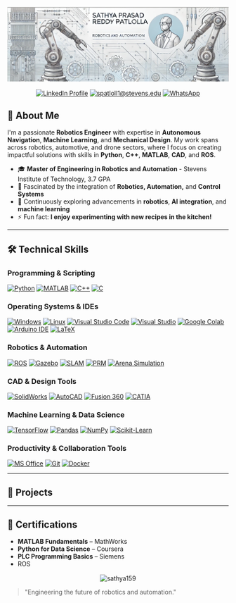 ![MasterHead](Banner1.png)
<p align="center">
<a href="https://linkedin.com/in/patlolla-sathyaprasad-reddy-a70420243" target="blank"><img align="center" src="https://img.shields.io/badge/LinkedIn-0077B5?style=for-the-badge&logo=linkedin&logoColor=white" alt="LinkedIn Profile"/></a>
<a href="mailto:spatloll1@stevens.edu" target="blank"><img align="center" src="https://img.shields.io/badge/Gmail-D14836?style=for-the-badge&logo=gmail&logoColor=white" alt="spatloll1@stevens.edu"/></a>
<a href="https://wa.me/15513284965" target="blank"><img align="center" src="https://img.shields.io/badge/WhatsApp-25D366?style=for-the-badge&logo=whatsapp&logoColor=white" alt="WhatsApp"/></a>
</p>

## 🚀 About Me

I'm a passionate **Robotics Engineer** with expertise in **Autonomous Navigation**, **Machine Learning**, and **Mechanical Design**. My work spans across robotics, automotive, and drone sectors, where I focus on creating impactful solutions with skills in **Python**, **C++**, **MATLAB**, **CAD**, and **ROS**.

- 🎓 **Master of Engineering in Robotics and Automation** - Stevens Institute of Technology, 3.7 GPA
- 🤖 Fascinated by the integration of **Robotics, Automation,** and **Control Systems**
- 🌱 Continuously exploring advancements in **robotics**, **AI integration**, and **machine learning**
- ⚡ Fun fact: **I enjoy experimenting with new recipes in the kitchen!**

---

## 🛠 Technical Skills

### **Programming & Scripting**
[![Python](https://img.shields.io/badge/Python-3670A0?style=for-the-badge&logo=python&logoColor=ffdd54)](https://www.python.org/)
[![MATLAB](https://img.shields.io/badge/MATLAB-0076A8?style=for-the-badge&logo=mathworks&logoColor=white)](https://www.mathworks.com/products/matlab.html)
[![C++](https://img.shields.io/badge/C++-00599C?style=for-the-badge&logo=cplusplus&logoColor=white)](https://en.cppreference.com/w/)
[![C](https://img.shields.io/badge/C-00599C?style=for-the-badge&logo=c&logoColor=white)](https://en.wikipedia.org/wiki/C_(programming_language))

### **Operating Systems & IDEs**
[![Windows](https://img.shields.io/badge/Windows-0078D6?style=for-the-badge&logo=windows&logoColor=white)](https://www.microsoft.com/en-us/windows)
[![Linux](https://img.shields.io/badge/Linux-FCC624?style=for-the-badge&logo=linux&logoColor=black)](https://ubuntu.com/download/desktop)
[![Visual Studio Code](https://img.shields.io/badge/Visual_Studio_Code-0078D4?style=for-the-badge&logo=visual-studio-code&logoColor=white)](https://code.visualstudio.com/)
[![Visual Studio](https://img.shields.io/badge/Visual_Studio-5C2D91?style=for-the-badge&logo=visual-studio&logoColor=white)](https://visualstudio.microsoft.com/)
[![Google Colab](https://img.shields.io/badge/Google_Colab-F9AB00?style=for-the-badge&logo=google-colab&logoColor=black)](https://colab.research.google.com/)
[![Arduino IDE](https://img.shields.io/badge/Arduino_IDE-00979D?style=for-the-badge&logo=arduino&logoColor=white)](https://www.arduino.cc/)
[![LaTeX](https://img.shields.io/badge/LaTeX-008080?style=for-the-badge&logo=latex&logoColor=white)](https://www.latex-project.org/)

### **Robotics & Automation**
[![ROS](https://img.shields.io/badge/ROS-22314E?style=for-the-badge&logo=ros&logoColor=white)](https://www.ros.org/)
[![Gazebo](https://img.shields.io/badge/Gazebo-9C27B0?style=for-the-badge&logo=gazebo&logoColor=white)](https://gazebosim.org/home)
[![SLAM](https://img.shields.io/badge/SLAM-FF6F00?style=for-the-badge&logo=slam&logoColor=white)](https://www.slamtec.com/)
[![PRM](https://img.shields.io/badge/PRM-0A0A0A?style=for-the-badge&logoColor=white)](https://en.wikipedia.org/wiki/Probabilistic_roadmap)
[![Arena Simulation](https://img.shields.io/badge/Arena_Simulation-4C4C4C?style=for-the-badge&logoColor=white)](https://www.arenasimulation.com/)

### **CAD & Design Tools**
[![SolidWorks](https://img.shields.io/badge/SolidWorks-FF8C00?style=for-the-badge&logo=solidworks&logoColor=white)](https://my.solidworks.com/)
[![AutoCAD](https://img.shields.io/badge/AutoCAD-EE3124?style=for-the-badge&logo=autodesk&logoColor=white)](https://www.autodesk.com/products/autocad/overview)
[![Fusion 360](https://img.shields.io/badge/Fusion_360-FCA121?style=for-the-badge&logo=autodesk&logoColor=white)](https://www.autodesk.com/products/fusion-360/overview)
[![CATIA](https://img.shields.io/badge/CATIA-0056A3?style=for-the-badge&logo=catia&logoColor=white)](https://www.3ds.com/products-services/catia/)

### **Machine Learning & Data Science**
[![TensorFlow](https://img.shields.io/badge/TensorFlow-FF6F00?style=for-the-badge&logo=tensorflow&logoColor=white)](https://www.tensorflow.org/)
[![Pandas](https://img.shields.io/badge/Pandas-150458?style=for-the-badge&logo=pandas&logoColor=white)](https://pandas.pydata.org/)
[![NumPy](https://img.shields.io/badge/NumPy-013243?style=for-the-badge&logo=numpy&logoColor=white)](https://numpy.org/)
[![Scikit-Learn](https://img.shields.io/badge/Scikit--Learn-F7931E?style=for-the-badge&logo=scikit-learn&logoColor=white)](https://scikit-learn.org/stable/)

### **Productivity & Collaboration Tools**
[![MS Office](https://img.shields.io/badge/MS_Office-D83B01?style=for-the-badge&logo=microsoft-office&logoColor=white)](https://www.microsoft.com/en-us/microsoft-365)
[![Git](https://img.shields.io/badge/Git-F05032?style=for-the-badge&logo=git&logoColor=white)](https://git-scm.com/)
[![Docker](https://img.shields.io/badge/Docker-2496ED?style=for-the-badge&logo=docker&logoColor=white)](https://www.docker.com/)

---

## 📂 Projects
<!-- Add your projects here with images and links -->

---

## 📜 Certifications

- **MATLAB Fundamentals** – MathWorks
- **Python for Data Science** – Coursera
- **PLC Programming Basics** – Siemens
- ROS 

<p align="center">
  <img align="center" src="https://github-readme-stats.vercel.app/api/top-langs?username=sathya159&show_icons=true&locale=en&layout=compact" alt="sathya159" />
</p>

> "Engineering the future of robotics and automation."
